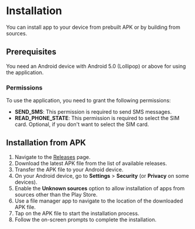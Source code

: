 # Installation

You can install app to your device from prebuilt APK or by building from sources.

## Prerequisites

You need an Android device with Android 5.0 (Lollipop) or above for using the application.

### Permissions

To use the application, you need to grant the following permissions:

- **SEND_SMS**: This permission is required to send SMS messages.
- **READ_PHONE_STATE**: This permission is required to select the SIM card. Optional, if you don't want to select the SIM card.

## Installation from APK

1. Navigate to the [Releases](https://github.com/capcom6/android-sms-gateway/releases) page.
2. Download the latest APK file from the list of available releases.
3. Transfer the APK file to your Android device.
4. On your Android device, go to **Settings** > **Security** (or **Privacy** on some devices).
5. Enable the **Unknown sources** option to allow installation of apps from sources other than the Play Store.
6. Use a file manager app to navigate to the location of the downloaded APK file.
7. Tap on the APK file to start the installation process.
8. Follow the on-screen prompts to complete the installation.